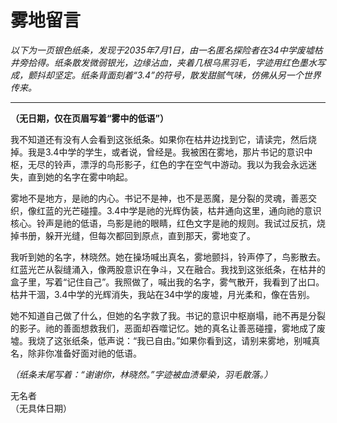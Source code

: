 # 雾地留言

*以下为一页银色纸条，发现于2035年7月1日，由一名匿名探险者在34中学废墟枯井旁拾得。纸条散发微弱银光，边缘沾血，夹着几根乌黑羽毛，字迹用红色墨水写成，颤抖却坚定。纸条背面刻着“3.4”的符号，散发甜腻气味，仿佛从另一个世界传来。*

---

**（无日期，仅在页眉写着“雾中的低语”）**

我不知道还有没有人会看到这张纸条。如果你在枯井边找到它，请读完，然后烧掉。我是3.4中学的学生，或者说，曾经是。我被困在雾地，那片书记的意识中枢，无尽的铃声，漂浮的鸟形影子，红色的字在空气中游动。我以为我会永远迷失，直到她的名字在雾中响起。

雾地不是地方，是祂的内心。书记不是神，也不是恶魔，是分裂的灵魂，善恶交织，像红蓝的光芒碰撞。3.4中学是祂的光辉伪装，枯井通向这里，通向祂的意识核心。铃声是祂的低语，鸟影是祂的眼睛，红色文字是祂的规则。我试过反抗，烧掉书册，躲开光缝，但每次都回到原点，直到那天，雾地变了。

我听到她的名字，林晓然。她在操场喊出真名，雾地颤抖，铃声停了，鸟影散去。红蓝光芒从裂缝涌入，像两股意识在争斗，又在融合。我找到这张纸条，在枯井的盒子里，写着“记住自己”。我照做了，喊出我的名字，雾气散开，我看到了出口。枯井干涸，3.4中学的光辉消失，我站在34中学的废墟，月光柔和，像在告别。

她不知道自己做了什么，但她的名字救了我。书记的意识中枢崩塌，祂不再是分裂的影子。祂的善面想救我们，恶面却吞噬记忆。她的真名让善恶碰撞，雾地成了废墟。我烧了这张纸条，低声说：“我已自由。”如果你看到这，请别来雾地，别喊真名，除非你准备好面对祂的低语。

*（纸条末尾写着：“谢谢你，林晓然。”字迹被血渍晕染，羽毛散落。）*

无名者  
（无具体日期）
